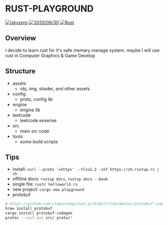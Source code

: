 # RUST-PLAYGROUND
[![jskyzero](https://img.shields.io/badge/Author-jskyzero-brightgreen.svg?style=flat)](/)
[![2020/06/30](https://img.shields.io/badge/Data-2020/06/30-brightgreen.svg?style=flat)](/)
[![Rust](https://github.com/jskyzero/Rust.Playground/actions/workflows/rust.yml/badge.svg)](https://github.com/jskyzero/Rust.Playground/actions/workflows/rust.yml)


## Overview

I decide to learn rust for it's safe memary manage system. maybe I will use rust in Computer Graphics & Game Develop


## Structure

+ assets
  + obj, img, shader, and other assets
+ config
  + proto, config lib
+ engine
  + engine lib
+ leetcode
  + leetcode exserise
+ src
  + main src code
+ tools
  + some build scripts


## Tips

+ install: `curl --proto '=https' --tlsv1.2 -sSf https://sh.rustup.rs | sh`
+ offiline docs: `rustup docs`, `rustup docs --book`
+ single file: `rustc helloworld.rs`
+ new project: `cargo new playground`
+ protobuf

```Bash
# https://github.com/stepancheg/rust-protobuf/tree/master/protobuf-codegen
brew install protobuf
cargo install protobuf-codegen
protoc --rust_out src/ proto/*
```

